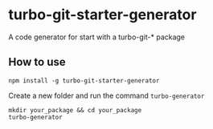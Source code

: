 # turbo-git-starter-generator

A code generator for start with a turbo-git-* package

## How to use

```
npm install -g turbo-git-starter-generator
```

Create a new folder and run the command `turbo-generator`

```
mkdir your_package && cd your_package
turbo-generator

```
